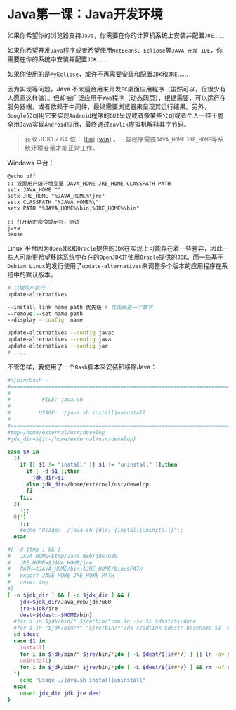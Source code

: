 <link href="../../../css/style.css" rel="stylesheet" type="text/css" />

# Java第一课：Java开发环境
如果你希望你的浏览器支持`Java`，你需要在你的计算机系统上安装并配置`JRE`……

如果你希望开发`Java`程序或者希望使用`NetBeans`、`Eclipse`等`JAVA 开发 IDE`，你需要在你的系统中安装并配置`JDK`……

如果你使用的是`MyEclipse`，或许不再需要安装和配置`JDK`和`JRE`……

因为实现等问题，Java 不太适合用来开发`PC`桌面应用程序（虽然可以，但很少有人愿意这样做）。但却被广泛应用于`Web`程序（动态网页），根据需要，可以运行在服务器端，或者依赖于中间件，最终需要浏览器来呈现其运行结果。另外，`Google`公司用它来实现`Android`程序的`GUI`呈现或者像某些公司或者个人一样干脆全用`Java`实现`Android`应用，最终通过`davlik`虚拟机解释其字节码。

> 获取 JDK1.7 64 位： [[lin](http://download.oracle.com/otn/java/jdk/7u80-b15/jdk-7u80-linux-x64.tar.gz)] [[win](http://download.oracle.com/otn/java/jdk/7u80-b15/jdk-7u80-windows-x64.exe)] 。一些程序需要`JAVA_HOME` `JRE_HOME`等系统环境变量才能正常工作。

Windows 平台：

```Batch
@echo off
:: 设置用户级环境变量 JAVA_HOME JRE_HOME CLASSPATH PATH
setx JAVA_HOME ""
setx JRE_HOME "%JAVA_HOME%\jre"
setx CLASSPATH "%JAVA_HOME%\"
setx PATH "%JAVA_HOME%\bin;%JRE_HOME%\bin" 

:: 打开新的命令提示符，测试
java 
pause
```

Linux 平台因为`OpenJDK`和`Oracle`提供的`JDK`在实现上可能存在着一些差异，因此一些人可能更希望移除系统中存在的`OpenJDK`并使用`Oracle`提供的`JDK`。而一些基于`Debian Linux`的发行使用了`update-alternatives`来调整多个版本的应用程序在系统中的默认版本。

```Bash
# 以根用户执行：
update-alternatives 

--install link name path 优先级 # 优先级是一个数字
--remove|--set name path 
--display --config  name

update-alternatives --config javac
update-alternatives --config java
update-alternatives --config jar
# ....
```

不管怎样，我使用了一个`Bash`脚本来安装和移除Java：

```Bash
#!/bin/bash - 
#===============================================================================
#
#          FILE: java.sh
# 
#         USAGE: ./java.sh install|uninstall
# 
#===============================================================================
#tmp=/home/external/usr/develop
#jdk_dir=${1:-/home/external/usr/develop}

case $# in
  1)
    if [[ $1 != "install" || $1 != "uninstall" ]];then
      if [ -d $1 ];then 
        jdk_dir=$1
      else jdk_dir=/home/external/usr/develop
      fi
    fi;;
  2)
    :;;
  0|*)
    :;;
    #echo "Usage: ./java.sh [dir] {install|uninstall}";;
  esac

#[ -d $tmp ] && {
#	JAVA_HOME=$tmp/Java_Web/jdk7u80
#	JRE_HOME=$JAVA_HOME/jre
#	PATH=$JAVA_HOME/bin:$JRE_HOME/bin:$PATH
#	export JAVE_HOME JRE_HOME PATH
#	unset tmp
#}
[ -n $jdk_dir ] && [ -d $jdk_dir ] && {
	jdk=$jdk_dir/Java_Web/jdk7u80
	jre=$jdk/jre
	dest=${dest:-$HOME/bin}
  #for i in $jdk/bin/* $jre/bin/*;do ln -sv $i $dest/$i;done
  #for i in "$jdk/bin/*" "$jre/bin/*";do readlink $dest/`basename $i` &>/dev/null || ln -sv $i $dest/;done;
  cd $dest
  case $1 in
    install)
	for i in $jdk/bin/* $jre/bin/*;do [ -L $dest/${i##*/} ] || ln -sv $i ;done;;
    uninstall)
	for i in $jdk/bin/* $jre/bin/*;do [ -L $dest/${i##*/} ] && rm -vf $dest/${i##*/};done;;
  *)
    echo "Usage ./java.sh install|uninstall"
  esac
	unset jdk_dir jdk jre dest 
}
```

